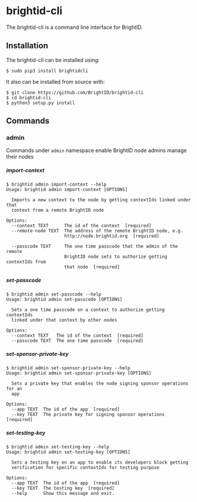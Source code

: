# brightid-cli

The brightid-cli is a command line interface for BrightID.

## Installation

The brightid-cli can be installed using:

    $ sudo pip3 install brightidcli

It also can be installed from source with:

    $ git clone https://github.com/BrightID/brightid-cli
    $ cd brightid-cli
    $ python3 setup.py install


## Commands

### admin

Commands under `admin` namespace enable BrightID node admins manage their nodes

##### import-context

    $ brightid admin import-context --help
    Usage: brightid admin import-context [OPTIONS]

      Imports a new context to the node by getting contextIds linked under that
      context from a remote BrightID node

    Options:
      --context TEXT      The id of the context  [required]
      --remote-node TEXT  The address of the remote BrightID node, e.g.
                          http://node.brightid.org  [required]

      --passcode TEXT     The one time passcode that the admin of the remote
                          BrightID node sets to authorize getting contextIds from
                          that node  [required]


##### set-passcode

    $ brightid admin set-passcode --help
    Usage: brightid admin set-passcode [OPTIONS]

      Sets a one time passcode on a context to authorize getting contextIds
      linked under that context by other nodes

    Options:
      --context TEXT   The id of the context  [required]
      --passcode TEXT  The one time passcode  [required]

##### set-sponsor-private-key

    $ brightid admin set-sponsor-private-key --help
    Usage: brightid admin set-sponsor-private-key [OPTIONS]

      Sets a private key that enables the node signing sponsor operations for an
      app

    Options:
      --app TEXT  The id of the app  [required]
      --key TEXT  The private key for signing sponsor operations  [required]

##### set-testing-key

    $ brightid admin set-testing-key --help
    Usage: brightid admin set-testing-key [OPTIONS]

      Sets a testing key on an app to enable its developers block getting
      verification for specific contextIds for testing purpose

    Options:
      --app TEXT  The id of the app  [required]
      --key TEXT  The testing key  [required]
      --help      Show this message and exit.

